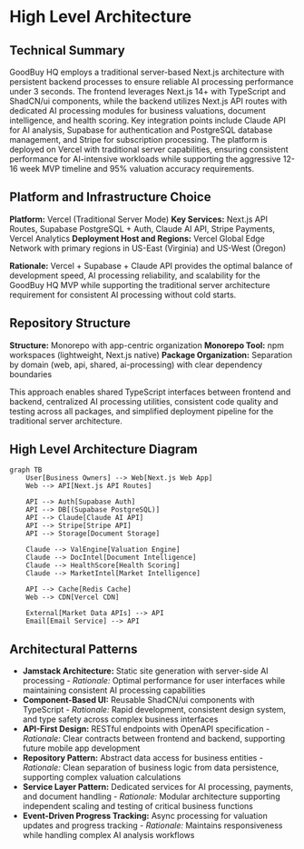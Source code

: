 # High Level Architecture

## Technical Summary

GoodBuy HQ employs a traditional server-based Next.js architecture with persistent backend processes to ensure reliable AI processing performance under 3 seconds. The frontend leverages Next.js 14+ with TypeScript and ShadCN/ui components, while the backend utilizes Next.js API routes with dedicated AI processing modules for business valuations, document intelligence, and health scoring. Key integration points include Claude API for AI analysis, Supabase for authentication and PostgreSQL database management, and Stripe for subscription processing. The platform is deployed on Vercel with traditional server capabilities, ensuring consistent performance for AI-intensive workloads while supporting the aggressive 12-16 week MVP timeline and 95% valuation accuracy requirements.

## Platform and Infrastructure Choice

**Platform:** Vercel (Traditional Server Mode)
**Key Services:** Next.js API Routes, Supabase PostgreSQL + Auth, Claude AI API, Stripe Payments, Vercel Analytics
**Deployment Host and Regions:** Vercel Global Edge Network with primary regions in US-East (Virginia) and US-West (Oregon)

**Rationale:** Vercel + Supabase + Claude API provides the optimal balance of development speed, AI processing reliability, and scalability for the GoodBuy HQ MVP while supporting the traditional server architecture requirement for consistent AI processing without cold starts.

## Repository Structure

**Structure:** Monorepo with app-centric organization
**Monorepo Tool:** npm workspaces (lightweight, Next.js native)
**Package Organization:** Separation by domain (web, api, shared, ai-processing) with clear dependency boundaries

This approach enables shared TypeScript interfaces between frontend and backend, centralized AI processing utilities, consistent code quality and testing across all packages, and simplified deployment pipeline for the traditional server architecture.

## High Level Architecture Diagram

```mermaid
graph TB
    User[Business Owners] --> Web[Next.js Web App]
    Web --> API[Next.js API Routes]
    
    API --> Auth[Supabase Auth]
    API --> DB[(Supabase PostgreSQL)]
    API --> Claude[Claude AI API]
    API --> Stripe[Stripe API]
    API --> Storage[Document Storage]
    
    Claude --> ValEngine[Valuation Engine]
    Claude --> DocIntel[Document Intelligence]
    Claude --> HealthScore[Health Scoring]
    Claude --> MarketIntel[Market Intelligence]
    
    API --> Cache[Redis Cache]
    Web --> CDN[Vercel CDN]
    
    External[Market Data APIs] --> API
    Email[Email Service] --> API
```

## Architectural Patterns

- **Jamstack Architecture:** Static site generation with server-side AI processing - _Rationale:_ Optimal performance for user interfaces while maintaining consistent AI processing capabilities
- **Component-Based UI:** Reusable ShadCN/ui components with TypeScript - _Rationale:_ Rapid development, consistent design system, and type safety across complex business interfaces
- **API-First Design:** RESTful endpoints with OpenAPI specification - _Rationale:_ Clear contracts between frontend and backend, supporting future mobile app development
- **Repository Pattern:** Abstract data access for business entities - _Rationale:_ Clean separation of business logic from data persistence, supporting complex valuation calculations
- **Service Layer Pattern:** Dedicated services for AI processing, payments, and document handling - _Rationale:_ Modular architecture supporting independent scaling and testing of critical business functions
- **Event-Driven Progress Tracking:** Async processing for valuation updates and progress tracking - _Rationale:_ Maintains responsiveness while handling complex AI analysis workflows
